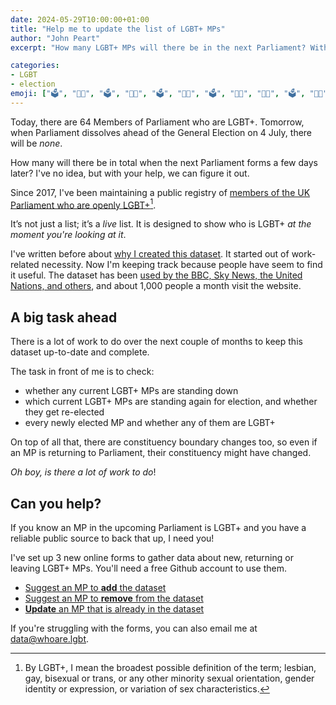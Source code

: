 ```yaml
---
date: 2024-05-29T10:00:00+01:00
title: "Help me to update the list of LGBT+ MPs"
author: "John Peart"
excerpt: "How many LGBT+ MPs will there be in the next Parliament? With your help, we can figure it out."

categories:
- LGBT
- election
emoji: ["🗳️", "🏳️‍🌈", "🗳️", "🏳️‍⚧️", "🗳️", "🏳️‍🌈", "🗳️", "🏳️‍⚧️", "🏳️‍🌈", "🗳️", "🏳️‍⚧️", "🗳️", "🏳️‍🌈", "🗳️", "🏳️‍⚧️", "🗳️"]
---
```


Today, there are 64 Members of Parliament who are LGBT+. Tomorrow, when Parliament dissolves ahead of the General Election on 4 July, there will be *none*. 

How many will there be in total when the next Parliament forms a few days later? I've no idea, but with your help, we can figure it out.

Since 2017, I've been maintaining a public registry of [members of the UK Parliament who are openly LGBT+](https://www.lgbt.mp/)[^lgbt]. 

It’s not just a list; it’s a *live* list. It is designed to show who is LGBT+ *at the moment you're looking at it*. 

I've written before about [why I created this dataset](/2020/02/24/making-a-dataset-of-lgbt-mps/). It started out of work-related necessity. Now I'm keeping track because people have seem to find it useful. The dataset has been [used by the BBC, Sky News, the United Nations, and others](https://www.lgbt.mp/about/), and about 1,000 people a month visit the website.

## A big task ahead

There is a lot of work to do over the next couple of months to keep this dataset up-to-date and complete.

The task in front of me is to check:

- whether any current LGBT+ MPs are standing down
- which current LGBT+ MPs are standing again for election, and whether they get re-elected
- every newly elected MP and whether any of them are LGBT+

On top of all that, there are constituency boundary changes too, so even if an MP is returning to Parliament, their constituency might have changed.

*Oh boy, is there a lot of work to do*!

## Can you help?

If you know an MP in the upcoming Parliament is LGBT+ and you have a reliable public source to back that up, I need you!

I've set up 3 new online forms to gather data about new, returning or leaving LGBT+ MPs. You'll need a free Github account to use them.

- [Suggest an MP to **add** the dataset](https://github.com/johnpeart/lgbt-mp/issues/new?assignees=johnpeart&labels=Add+MP&projects=&template=add-mp.yml&title=Add+an+MP%3A+%5BReplace+with+full+name+of+MP%5D)
- [Suggest an MP to **remove** from the dataset](https://github.com/johnpeart/lgbt-mp/issues/new?assignees=johnpeart&labels=Remove+MP&projects=&template=remove-mp.yml&title=Remove+an+MP%3A+%5BReplace+with+full+name+of+MP%5D)
- [**Update** an MP that is already in the dataset](https://github.com/johnpeart/lgbt-mp/issues/new?assignees=johnpeart&labels=Edit+MP&projects=&template=update-mp.yml&title=Update+an+MP%3A+%5BReplace+with+full+name+of+MP%5D)

If you're struggling with the forms, you can also email me at <data@whoare.lgbt>.


[^lgbt]: By LGBT+, I mean the broadest possible definition of the term; lesbian, gay, bisexual or trans, or any other minority sexual orientation, gender identity or expression, or variation of sex characteristics.